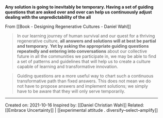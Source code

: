 **Any solution is going to inevitably be temporary. Having a set of guiding questions that are asked over and over can help us continuously adjust dealing with the unpredictability of the all**

From [[Book - Designing Regenerative Cultures - Daniel Wahl]]
> In our learning journey of human survival and our quest for a thriving regenerative culture, **all answers and solutions will at best be partial and temporary**. **Yet by asking the appropriate guiding questions repeatedly and entering into conversations** about our collective future in all the communities we participate in, we may be able to find a set of patterns and guidelines that will help us to create a culture capable of learning and transformative innovation. 

> Guiding questions are a more useful way to chart such a continuous transformative path than fixed answers. This does not mean we do not have to propose answers and implement solutions; we simply have to be aware that they will only serve temporarily.

-------------------
Created on: 2021-10-16
Inspired by: [[Daniel Christian Wahl]]
Related: [[Embrace Uncertainty]] | [[experimental attitude . diversify–select–amplify]]